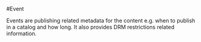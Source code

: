 #Event

Events are publishing related metadata for the content e.g. when to publish in a catalog and how long. It also provides DRM restrictions related information.